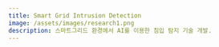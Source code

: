 ```yaml
---
title: Smart Grid Intrusion Detection
image: /assets/images/research1.png
description: 스마트그리드 환경에서 AI를 이용한 침입 탐지 기술 개발.
---
```

